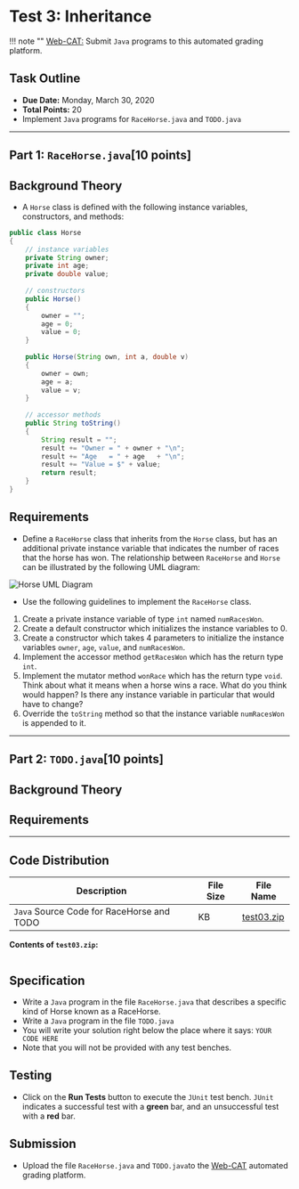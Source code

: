 # Test 3: Inheritance

!!! note ""
    [Web-CAT:](http://ec2-54-65-207-33.ap-northeast-1.compute.amazonaws.com:8080/Web-CAT/WebObjects/Web-CAT.woa) Submit `Java` programs to this automated grading platform.

## Task Outline
+ **Due Date:** Monday, March 30, 2020
+ **Total Points:** 20
+ Implement `Java` programs for `RaceHorse.java` and `TODO.java`

---

## Part 1: `RaceHorse.java`[10 points]

## Background Theory
+ A `Horse` class is defined with the following instance variables, constructors, and methods:

```java
public class Horse
{
    // instance variables
    private String owner;
    private int age;
    private double value;
    
    // constructors
    public Horse()
    {
        owner = "";
        age = 0;
        value = 0;
    }
    
    public Horse(String own, int a, double v)
    {
        owner = own;
        age = a;
        value = v;
    }
    
    // accessor methods
    public String toString()
    {
        String result = "";
        result += "Owner = " + owner + "\n";
        result += "Age   = " + age   + "\n";
        result += "Value = $" + value;
        return result;
    }
}
```

## Requirements
+ Define a `RaceHorse` class that inherits from the `Horse` class, but has an additional private instance variable that indicates the number of races that the horse has won. The relationship between `RaceHorse` and `Horse` can be illustrated by  the following UML diagram:

![Horse UML Diagram](/csa/img/horseUML.png)

+ Use the following guidelines to implement the `RaceHorse` class.
1. Create a private instance variable of type `int` named `numRacesWon`.
2. Create a default constructor which initializes the instance variables to 0.
3. Create a constructor which takes 4 parameters to initialize the instance variables `owner`, `age`, `value`, and `numRacesWon`.
4. Implement the accessor method `getRacesWon` which has the return type `int`.
5. Implement the mutator method `wonRace` which has the return type `void`. Think about what it means when a horse wins a race. What do you think would happen? Is there any instance variable in particular that would have to change?
6. Override the `toString` method so that the instance variable `numRacesWon` is appended to it.

---

## Part 2: `TODO.java`[10 points]

## Background Theory




## Requirements




---

## Code Distribution
Description | File Size | File Name
----------- | --------- | ---------
`Java` Source Code for RaceHorse and TODO | KB | [test03.zip](/csa/zip/test03.zip)

**Contents of `test03.zip`:**
```bash

```

## Specification
+ Write a `Java` program in the file `RaceHorse.java` that describes a specific kind of Horse known as a RaceHorse.
+ Write a `Java` program in the file `TODO.java`
+ You will write your solution right below the place where it says: `YOUR CODE HERE`
+ Note that you will not be provided with any test benches.

## Testing
+ Click on the **Run Tests** button to execute the `JUnit` test bench. `JUnit` indicates a successful test with a **green** bar, and an unsuccessful test with a **red** bar.

## Submission
+ Upload the file `RaceHorse.java` and `TODO.java`to the [Web-CAT](http://ec2-54-65-207-33.ap-northeast-1.compute.amazonaws.com:8080/Web-CAT/WebObjects/Web-CAT.woa) automated grading platform.


